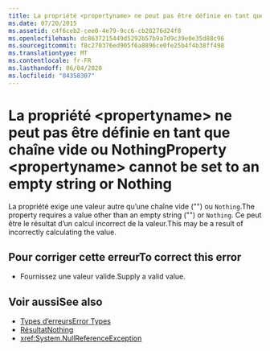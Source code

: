 ```yaml
---
title: La propriété <propertyname> ne peut pas être définie en tant que chaîne vide ou Nothing
ms.date: 07/20/2015
ms.assetid: c4f6ceb2-cee0-4e79-9cc6-cb20276d24f8
ms.openlocfilehash: dc8637215449d5292b57b9a7d9c39e0e35d88c96
ms.sourcegitcommit: f8c270376ed905f6a8896ce0fe25b4f4b38ff498
ms.translationtype: MT
ms.contentlocale: fr-FR
ms.lasthandoff: 06/04/2020
ms.locfileid: "84358307"
---
```

# <a name="property-propertyname-cannot-be-set-to-an-empty-string-or-nothing"></a><span data-ttu-id="5e23f-102">La propriété \<propertyname> ne peut pas être définie en tant que chaîne vide ou Nothing</span><span class="sxs-lookup"><span data-stu-id="5e23f-102">Property \<propertyname> cannot be set to an empty string or Nothing</span></span>
<span data-ttu-id="5e23f-103">La propriété exige une valeur autre qu’une chaîne vide ("") ou `Nothing`.</span><span class="sxs-lookup"><span data-stu-id="5e23f-103">The property requires a value other than an empty string ("") or `Nothing`.</span></span> <span data-ttu-id="5e23f-104">Ce peut être le résultat d’un calcul incorrect de la valeur.</span><span class="sxs-lookup"><span data-stu-id="5e23f-104">This may be a result of incorrectly calculating the value.</span></span>  
  
## <a name="to-correct-this-error"></a><span data-ttu-id="5e23f-105">Pour corriger cette erreur</span><span class="sxs-lookup"><span data-stu-id="5e23f-105">To correct this error</span></span>  
  
- <span data-ttu-id="5e23f-106">Fournissez une valeur valide.</span><span class="sxs-lookup"><span data-stu-id="5e23f-106">Supply a valid value.</span></span>  
  
## <a name="see-also"></a><span data-ttu-id="5e23f-107">Voir aussi</span><span class="sxs-lookup"><span data-stu-id="5e23f-107">See also</span></span>

- [<span data-ttu-id="5e23f-108">Types d’erreurs</span><span class="sxs-lookup"><span data-stu-id="5e23f-108">Error Types</span></span>](../programming-guide/language-features/error-types.md)
- [<span data-ttu-id="5e23f-109">Résultat</span><span class="sxs-lookup"><span data-stu-id="5e23f-109">Nothing</span></span>](../language-reference/nothing.md)
- <xref:System.NullReferenceException>
